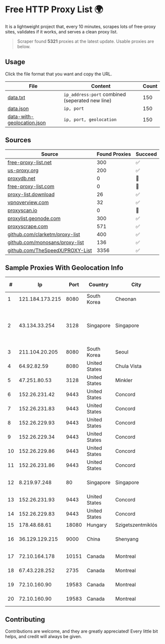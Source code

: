 
# Free HTTP Proxy List 🌍

It is a lightweight project that, every 10 minutes, scrapes lots of free-proxy sites, validates if it works, and serves a clean proxy list.


> Scraper found **5321** proxies at the latest update. Usable proxies are below.

## Usage

Click the file format that you want and copy the URL.


|File|Content|Count|
|----|-------|-----|
|[data.txt](https://raw.githubusercontent.com/themiralay/Proxy-List-World/master/data.txt)|`ip_address:port` combined (seperated new line)|150|
|[data.json](https://raw.githubusercontent.com/themiralay/Proxy-List-World/master/data.json)|`ip, port`|150|
|[data-with-geolocation.json](https://raw.githubusercontent.com/themiralay/Proxy-List-World/master/data-with-geolocation.json)|`ip, port, geolocation`|150|

## Sources

|Source|Found Proxies|Succeed|
|------|-------------|-------|
|[free-proxy-list.net](https://free-proxy-list.net)|300|✅|
|[us-proxy.org](https://www.us-proxy.org)|200|✅|
|[proxydb.net](http://proxydb.net)|0|🚫|
|[free-proxy-list.com](https://free-proxy-list.com/?page=&port=&type%5B%5D=http&type%5B%5D=https&up_time=0&search=Search)|0|🚫|
|[proxy-list.download](https://www.proxy-list.download/HTTP)|26|✅|
|[vpnoverview.com](https://vpnoverview.com/privacy/anonymous-browsing/free-proxy-servers)|32|✅|
|[proxyscan.io](https://www.proxyscan.io)|0|🚫|
|[proxylist.geonode.com](https://proxylist.geonode.com/api/proxy-list?limit=300&page=1&sort_by=lastChecked&sort_type=desc&protocols=http,https)|300|✅|
|[proxyscrape.com](https://api.proxyscrape.com/v2/?request=displayproxies&protocol=http&timeout=10000&country=all&ssl=all&anonymity=all)|571|✅|
|[github.com/clarketm/proxy-list](https://raw.githubusercontent.com/clarketm/proxy-list/master/proxy-list-raw.txt)|400|✅|
|[github.com/monosans/proxy-list](https://raw.githubusercontent.com/monosans/proxy-list/main/proxies/http.txt)|136|✅|
|[github.com/TheSpeedX/PROXY-List](https://raw.githubusercontent.com/TheSpeedX/PROXY-List/master/http.txt)|3356|✅|


## Sample Proxies With Geolocation Info

|#|Ip|Port|Country|City|Internet Service Provider|
|-|--|----|-------|----|-------------------------|
|1|121.184.173.215|8080|South Korea|Cheonan|Korea Telecom|
|2|43.134.33.254|3128|Singapore|Singapore|Shenzhen Tencent Computer Systems Company Limited|
|3|211.104.20.205|8080|South Korea|Seoul|Korea Telecom|
|4|64.92.82.59|8080|United States|Chula Vista|Momentum Telecom, Inc.|
|5|47.251.80.53|3128|United States|Minkler|Alibaba Cloud LLC|
|6|152.26.231.42|9443|United States|Concord|MCNC|
|7|152.26.231.83|9443|United States|Concord|MCNC|
|8|152.26.229.93|9443|United States|Concord|MCNC|
|9|152.26.229.34|9443|United States|Concord|MCNC|
|10|152.26.229.86|9443|United States|Concord|MCNC|
|11|152.26.231.86|9443|United States|Concord|MCNC|
|12|8.219.97.248|80|Singapore|Singapore|Alibaba (US) Technology Co., Ltd.|
|13|152.26.231.93|9443|United States|Concord|MCNC|
|14|152.26.229.83|9443|United States|Concord|MCNC|
|15|178.48.68.61|18080|Hungary|Szigetszentmiklós|UPC|
|16|36.129.129.215|9000|China|Shenyang|China Mobile Communications Corporation|
|17|72.10.164.178|10151|Canada|Montreal|GloboTech Communications|
|18|67.43.228.252|2735|Canada|Montreal|GloboTech Communications|
|19|72.10.160.90|19583|Canada|Montreal|GloboTech Communications|
|20|72.10.160.90|19583|Canada|Montreal|GloboTech Communications|



## Contributing

Contributions are welcome, and they are greatly appreciated! Every
little bit helps, and credit will always be given.

